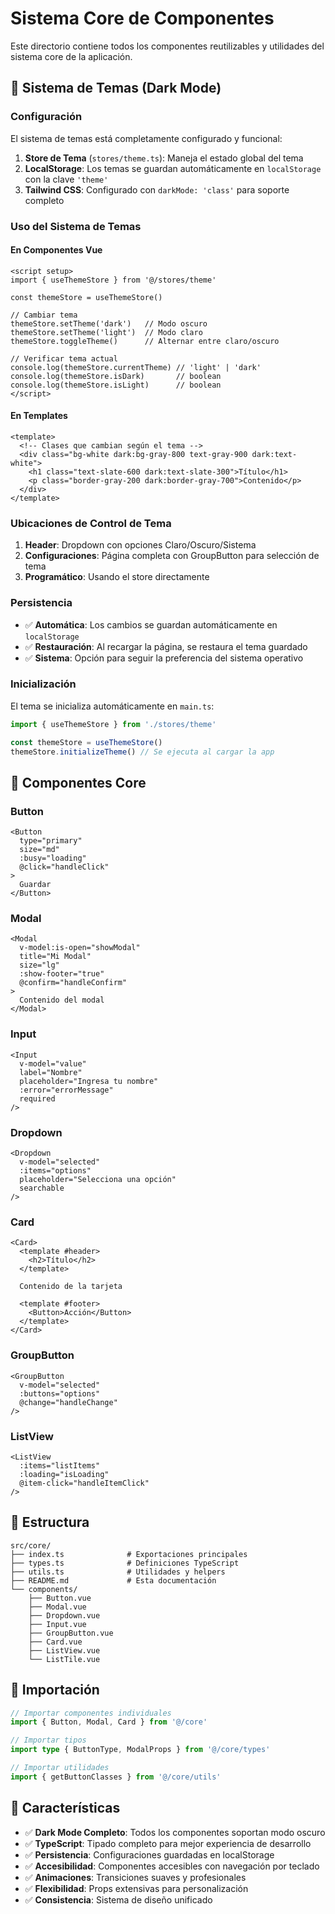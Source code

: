 # Sistema Core de Componentes

Este directorio contiene todos los componentes reutilizables y utilidades del sistema core de la aplicación.

## 🎨 Sistema de Temas (Dark Mode)

### Configuración

El sistema de temas está completamente configurado y funcional:

1. **Store de Tema** (`stores/theme.ts`): Maneja el estado global del tema
2. **LocalStorage**: Los temas se guardan automáticamente en `localStorage` con la clave `'theme'`
3. **Tailwind CSS**: Configurado con `darkMode: 'class'` para soporte completo

### Uso del Sistema de Temas

#### En Componentes Vue

```vue
<script setup>
import { useThemeStore } from '@/stores/theme'

const themeStore = useThemeStore()

// Cambiar tema
themeStore.setTheme('dark')   // Modo oscuro
themeStore.setTheme('light')  // Modo claro
themeStore.toggleTheme()      // Alternar entre claro/oscuro

// Verificar tema actual
console.log(themeStore.currentTheme) // 'light' | 'dark'
console.log(themeStore.isDark)       // boolean
console.log(themeStore.isLight)      // boolean
</script>
```

#### En Templates

```vue
<template>
  <!-- Clases que cambian según el tema -->
  <div class="bg-white dark:bg-gray-800 text-gray-900 dark:text-white">
    <h1 class="text-slate-600 dark:text-slate-300">Título</h1>
    <p class="border-gray-200 dark:border-gray-700">Contenido</p>
  </div>
</template>
```

### Ubicaciones de Control de Tema

1. **Header**: Dropdown con opciones Claro/Oscuro/Sistema
2. **Configuraciones**: Página completa con GroupButton para selección de tema
3. **Programático**: Usando el store directamente

### Persistencia

- ✅ **Automática**: Los cambios se guardan automáticamente en `localStorage`
- ✅ **Restauración**: Al recargar la página, se restaura el tema guardado
- ✅ **Sistema**: Opción para seguir la preferencia del sistema operativo

### Inicialización

El tema se inicializa automáticamente en `main.ts`:

```typescript
import { useThemeStore } from './stores/theme'

const themeStore = useThemeStore()
themeStore.initializeTheme() // Se ejecuta al cargar la app
```

## 🧩 Componentes Core

### Button
```vue
<Button 
  type="primary" 
  size="md" 
  :busy="loading" 
  @click="handleClick"
>
  Guardar
</Button>
```

### Modal
```vue
<Modal
  v-model:is-open="showModal"
  title="Mi Modal"
  size="lg"
  :show-footer="true"
  @confirm="handleConfirm"
>
  Contenido del modal
</Modal>
```

### Input
```vue
<Input
  v-model="value"
  label="Nombre"
  placeholder="Ingresa tu nombre"
  :error="errorMessage"
  required
/>
```

### Dropdown
```vue
<Dropdown
  v-model="selected"
  :items="options"
  placeholder="Selecciona una opción"
  searchable
/>
```

### Card
```vue
<Card>
  <template #header>
    <h2>Título</h2>
  </template>
  
  Contenido de la tarjeta
  
  <template #footer>
    <Button>Acción</Button>
  </template>
</Card>
```

### GroupButton
```vue
<GroupButton
  v-model="selected"
  :buttons="options"
  @change="handleChange"
/>
```

### ListView
```vue
<ListView
  :items="listItems"
  :loading="isLoading"
  @item-click="handleItemClick"
/>
```

## 📁 Estructura

```
src/core/
├── index.ts              # Exportaciones principales
├── types.ts              # Definiciones TypeScript
├── utils.ts              # Utilidades y helpers
├── README.md             # Esta documentación
└── components/
    ├── Button.vue
    ├── Modal.vue
    ├── Dropdown.vue
    ├── Input.vue
    ├── GroupButton.vue
    ├── Card.vue
    ├── ListView.vue
    └── ListTile.vue
```

## 🚀 Importación

```typescript
// Importar componentes individuales
import { Button, Modal, Card } from '@/core'

// Importar tipos
import type { ButtonType, ModalProps } from '@/core/types'

// Importar utilidades
import { getButtonClasses } from '@/core/utils'
```

## 🎯 Características

- ✅ **Dark Mode Completo**: Todos los componentes soportan modo oscuro
- ✅ **TypeScript**: Tipado completo para mejor experiencia de desarrollo
- ✅ **Persistencia**: Configuraciones guardadas en localStorage
- ✅ **Accesibilidad**: Componentes accesibles con navegación por teclado
- ✅ **Animaciones**: Transiciones suaves y profesionales
- ✅ **Flexibilidad**: Props extensivas para personalización
- ✅ **Consistencia**: Sistema de diseño unificado